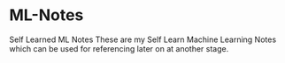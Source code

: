 # ML-Notes
Self Learned ML Notes
These are my Self Learn Machine Learning Notes which can be used for referencing later on at another stage.
